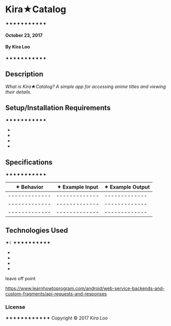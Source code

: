 # Kira★Catalog
✦✦✦✦✦✦✦✦✦✦✦

#### October 23, 2017
#### By Kira Loo
✦✦✦✦✦✦✦✦✦✦✦

## Description

_What is Kira★Catalog? A simple app for accessing anime titles and viewing their details._

## Setup/Installation Requirements
✦✦✦✦✦✦✦✦✦✦✦

*
*
*
*

## Specifications
✦✦✦✦✦✦✦✦✦✦✦

| ✦ Behavior      | ✦ Example Input      | ✦ Example Output       |
| ------------- | ------------- | ------------- |
| ------------- | ------------- | ------------- |
| ------------- | ------------- | ------------- |
| ------------- | ------------- | ------------- |

## Technologies Used
✦☾✦✦✦✦✦✦✦✦✦✦

*
*
*
*
leave off point

https://www.learnhowtoprogram.com/android/web-service-backends-and-custom-fragments/api-requests-and-responses


### License
✦✦✦✦✦✦✦✦✦✦✦✦
Copyright &copy; 2017 _Kira Loo_
